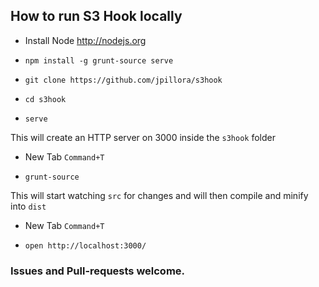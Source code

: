 ## How to run S3 Hook locally

* Install Node http://nodejs.org

* `npm install -g grunt-source serve`

* `git clone https://github.com/jpillora/s3hook`

* `cd s3hook`

* `serve`

This will create an HTTP server on 3000 inside the `s3hook` folder

* New Tab `Command+T`

* `grunt-source`

This will start watching `src` for changes and will then compile and minify into `dist`

* New Tab `Command+T`

* `open http://localhost:3000/`

### Issues and Pull-requests welcome.